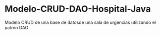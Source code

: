 # Modelo-CRUD-DAO-Hospital-Java
Modelo CRUD de una base de datosde una sala de urgencias utilizando el patrón DAO
